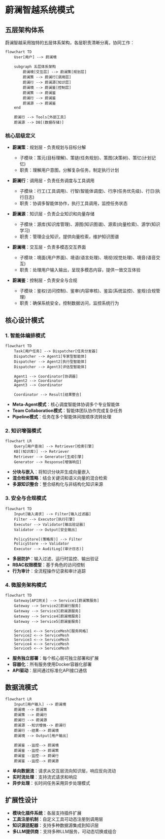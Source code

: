 # 蔚澜智越系统模式

## 五层架构体系

蔚澜智越采用独特的五层体系架构，各层职责清晰分离，协同工作：

```mermaid
flowchart TD
    User[用户] --> 蔚澜境
    
    subgraph 五层体系架构
        蔚澜境[交互层] --> 蔚澜策[规划层]
        蔚澜策 --> 蔚澜行[调用层]
        蔚澜行 --> 蔚澜源[知识层]
        蔚澜境 --> 蔚澜鉴[控制层]
        蔚澜策 --> 蔚澜鉴
        蔚澜行 --> 蔚澜鉴
        蔚澜源 --> 蔚澜鉴
    end
    
    蔚澜行 --> Tools[外部工具]
    蔚澜源 --> DB[(数据存储)]
```

### 核心层级定义

- **蔚澜策**：规划层 - 负责规划与目标分解
  - 子模块：策元(目标理解)、策链(任务规划)、策图(决策树)、策忆(计划记忆)
  - 职责：理解用户意图，分解复杂任务，制定执行计划

- **蔚澜行**：调用层 - 负责任务调度与工具调用
  - 子模块：行工(工具调用)、行智(智能体调度)、行序(任务优先级)、行日(执行日志)
  - 职责：协调多智能体协作，执行工具调用，监控任务状态

- **蔚澜源**：知识层 - 负责企业知识和向量存储
  - 子模块：源库(知识库管理)、源图(知识图谱)、源索(向量检索)、源学(知识学习)
  - 职责：管理企业知识，提供向量检索，维护知识图谱

- **蔚澜境**：交互层 - 负责多模态交互界面
  - 子模块：境面(用户界面)、境语(语言处理)、境视(视觉处理)、境音(语音交互)
  - 职责：处理用户输入输出，呈现多模态内容，提供一致交互体验

- **蔚澜鉴**：控制层 - 负责安全与合规
  - 子模块：鉴权(访问控制)、鉴审(内容审核)、鉴监(系统监控)、鉴规(合规管理)
  - 职责：确保系统安全，控制数据访问，监控系统行为

## 核心设计模式

### 1. 智能体编排模式

```mermaid
flowchart TD
    Task[用户任务] --> Dispatcher[任务分发器]
    Dispatcher --> Agent1[专家型智能体]
    Dispatcher --> Agent2[执行型智能体]
    Dispatcher --> Agent3[评估型智能体]
    
    Agent1 --> Coordinator[协调器]
    Agent2 --> Coordinator
    Agent3 --> Coordinator
    
    Coordinator --> Result[结果整合]
```

- **Meta-Agent模式**：核心调度智能体协调多个专业智能体
- **Team Collaboration模式**：智能体团队协作完成复杂任务
- **Pipeline模式**：任务在多个智能体间按顺序流转处理

### 2. 知识增强模式

```mermaid
flowchart LR
    Query[用户查询] --> Retriever[检索引擎]
    KB[(知识库)] --> Retriever
    Retriever --> Generator[生成引擎]
    Generator --> Response[增强响应]
```

- **分块与嵌入**：将知识分块并生成向量嵌入
- **混合检索策略**：结合关键词和语义向量的混合检索
- **多源知识整合**：整合结构化与非结构化知识来源

### 3. 安全与合规模式

```mermaid
flowchart TD
    Input[输入请求] --> Filter[输入过滤器]
    Filter --> Executor[执行引擎]
    Executor --> Validator[输出验证器]
    Validator --> Output[安全输出]
    
    PolicyStore[(策略库)] --> Filter
    PolicyStore --> Validator
    Executor --> AuditLog[(审计日志)]
```

- **多层防护**：输入过滤、运行时监控、输出验证
- **RBAC权限模型**：基于角色的访问控制
- **行为审计**：全流程操作记录和审计追踪

### 4. 微服务架构模式

```mermaid
flowchart TD
    Gateway[API网关] --> Service1[蔚澜策服务]
    Gateway --> Service2[蔚澜行服务]
    Gateway --> Service3[蔚澜源服务]
    Gateway --> Service4[蔚澜境服务]
    Gateway --> Service5[蔚澜鉴服务]
    
    Service1 <--> ServiceMesh[服务网格]
    Service2 <--> ServiceMesh
    Service3 <--> ServiceMesh
    Service4 <--> ServiceMesh
    Service5 <--> ServiceMesh
```

- **服务独立部署**：每个核心层可独立部署和扩展
- **容器化**：所有服务使用Docker容器化部署
- **API驱动**：层间通过标准化API接口通信

## 数据流模式

```mermaid
flowchart LR
    Input[用户输入] --> 蔚澜境
    蔚澜境 --> 蔚澜策
    蔚澜策 --> 蔚澜行
    蔚澜行 --> 蔚澜源
    蔚澜源 --知识增强--> 蔚澜行
    蔚澜行 --结果--> 蔚澜境
    蔚澜境 --> Output[用户输出]
    
    蔚澜鉴 --监控--> 蔚澜境
    蔚澜鉴 --监控--> 蔚澜策
    蔚澜鉴 --监控--> 蔚澜行
    蔚澜鉴 --监控--> 蔚澜源
```

- **单向数据流**：请求从交互层流向知识层，响应反向流动
- **实时流处理**：支持流式请求和响应
- **异步处理**：长时间任务采用异步处理模式

## 扩展性设计

- **模块化插件系统**：各层支持插件扩展
- **工具注册机制**：自定义工具可动态注册到调用层
- **知识源适配器**：支持多种数据源集成到知识层
- **多LLM提供商**：支持多种LLM服务，可动态切换或组合 